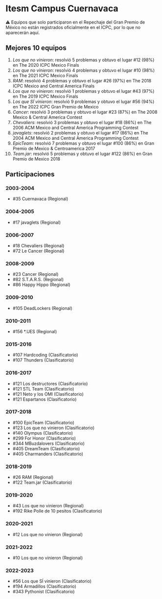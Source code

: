 # Itesm Campus Cuernavaca

:warning: Equipos que solo participaron en el Repechaje del Gran Premio de México no están registrados oficialmente en el ICPC, por lo que no aparecerán aquí.

## Mejores 10 equipos

1. _Los que no vinieron_: resolvió 5 problemas y obtuvo el lugar #12 (98%) en The 2020 ICPC Mexico Finals
1. _Los que no vinieron_: resolvió 4 problemas y obtuvo el lugar #10 (98%) en The 2021 ICPC Mexico Finals
1. _RAM_: resolvió 4 problemas y obtuvo el lugar #26 (97%) en The 2018 ICPC Mexico and Central America Finals
1. _Los que no vinieron_: resolvió 1 problemas y obtuvo el lugar #43 (97%) en The 2019 ICPC Mexico Finals
1. _Los que SÍ vinieron_: resolvió 9 problemas y obtuvo el lugar #56 (94%) en The 2022 ICPC Gran Premio de Mexico
1. _Cancer_: resolvió 3 problemas y obtuvo el lugar #23 (87%) en The 2008 Mexico & Central America Contest
1. _Chevaliers_: resolvió 3 problemas y obtuvo el lugar #18 (86%) en The 2006 ACM Mexico and Central America Programming Contest
1. _javaglets_: resolvió 2 problemas y obtuvo el lugar #17 (86%) en The 2004 ACM Mexico and Central America Programming Contest
1. _EpicTeam_: resolvió 7 problemas y obtuvo el lugar #100 (86%) en Gran Premio de Mexico & Centroamerica 2017
1. _Team.jar_: resolvió 5 problemas y obtuvo el lugar #122 (86%) en Gran Premio de Mexico 2018

## Participaciones

### 2003-2004

- #35 Cuernavaca (Regional)

### 2004-2005

- #17 javaglets (Regional)

### 2006-2007

- #18 Chevaliers (Regional)
- #72 Le Cancer (Regional)

### 2008-2009

- #23 Cancer (Regional)
- #82 S.T.A.R.S.  (Regional)
- #86 Happy Hippo (Regional)

### 2009-2010

- #105 DeadLockers (Regional)

### 2010-2011

- #156 *.UES (Regional)

### 2015-2016

- #107 Hardcoding (Clasificatorio)
- #107 Thunders (Clasificatorio)

### 2016-2017

- #121 Los destructores (Clasificatorio)
- #121 STL Team (Clasificatorio)
- #121 Neto y los OMI (Clasificatorio)
- #121 Espartanos (Clasificatorio)

### 2017-2018

- #100 EpicTeam (Clasificatorio)
- #123 Los que no vinieron (Clasificatorio)
- #140 Olympus (Clasificatorio)
- #299 For Honor (Clasificatorio)
- #344 MBuzdalovers (Clasificatorio)
- #405 DreamTeam (Clasificatorio)
- #405 Charmanders (Clasificatorio)

### 2018-2019

- #26 RAM (Regional)
- #122 Team.jar (Clasificatorio)

### 2019-2020

- #43 Los que no vinieron (Regional)
- #192 Rike Polle de 10 pesitos (Clasificatorio)

### 2020-2021

- #12 Los que no vinieron (Regional)

### 2021-2022

- #10 Los que no vinieron (Regional)

### 2022-2023

- #56 Los que SÍ vinieron (Clasificatorio)
- #194 Armadillos (Clasificatorio)
- #343 Pythonist (Clasificatorio)



